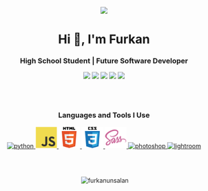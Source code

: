 <p align="center">
  <img src="https://cdn.hipwallpaper.com/i/27/47/KIczhM.png" height="200"/>
</p>
<h1 align="center">Hi 👋, I'm Furkan</h1>
<h3 align="center">High School Student | Future Software Developer</h3>
<p align="center">
<a href="https://www.furkanunsalan.com"><img src="https://img.shields.io/badge/-furkanunsalan.com-2978b5?style=flat&logo=Google-Chrome&logoColor=white"/></a>
<a href="mailto:contact@furkanunsalan.com"><img src="https://img.shields.io/badge/-contact@furkanunsalan.com-ff8303?style=flat&logo=Gmail&logoColor=white"/></a>
<a href="https://instagram.com/furkanunsalan"><img src="https://img.shields.io/badge/-@furkanunsalan-E4405F?style=flat&logo=Instagram&logoColor=white"/></a>
<a href="https://www.reddit.com/user/Siflious"><img src="https://img.shields.io/badge/-Siflious-ce1212?style=flat&logo=Reddit&logoColor=white"/></a>
<a href="https://open.spotify.com/user/furkanunsalan"><img src="https://img.shields.io/badge/-furkanunsalan-54e346?style=flat&logo=Spotify&logoColor=white"/></a>
</p>

<br>
<br>

<h3 align="center">Languages and Tools I Use</h3>
<p align="center"><a href="" target="_blank"> <img src="https://upload.wikimedia.org/wikipedia/commons/thumb/c/c3/Python-logo-notext.svg/1200px-Python-logo-notext.svg.png" alt="python" width="50" height="50"/> </a>
<a href="https://developer.mozilla.org/en-US/docs/Web/JavaScript" target="_blank"> <img src="https://raw.githubusercontent.com/devicons/devicon/master/icons/javascript/javascript-original.svg" alt="javascript" width="50" height="50"/> </a> 
<a href="https://www.w3.org/html/" target="_blank"> <img src="https://raw.githubusercontent.com/devicons/devicon/master/icons/html5/html5-original-wordmark.svg" alt="html5" width="50" height="50"/> </a> 
 <a href="https://www.w3schools.com/css/" target="_blank"> <img src="https://raw.githubusercontent.com/devicons/devicon/master/icons/css3/css3-original-wordmark.svg" alt="css3" width="50" height="50"/> </a> 
<a href="https://sass-lang.com" target="_blank"> <img src="https://raw.githubusercontent.com/devicons/devicon/master/icons/sass/sass-original.svg" alt="sass" width="50" height="50"/> </a>
<a href="https://www.photoshop.com/en" target="_blank"> <img src="https://cdn.freelogovectors.net/wp-content/uploads/2020/07/adobe-photoshop-logo.png" alt="photoshop" width="50" height="50"/> </a> 
<a href="" target="_blank"> <img src="https://insmac.org/uploads/posts/2020-08/1597638534_lightroom-classic.png" alt="lightroom" width="50" height="50"/> </a> </p>

<br>
<br>
<p align="center">&nbsp;<img align="center" src="https://github-readme-stats.vercel.app/api?username=furkanunsalan&show_icons=true" alt="furkanunsalan" /></p>
